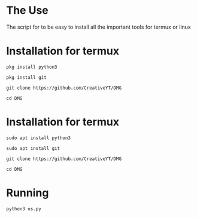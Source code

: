 # The Use
The script for to be easy to install all the important tools for termux or linux


# Installation for termux
```
pkg install python3

pkg install git

git clone https://github.com/CreativeYT/DMG

cd DMG
```
# Installation for termux
```
sudo apt install python3

sudo apt install git

git clone https://github.com/CreativeYT/DMG

cd DMG
```
# Running
```
python3 os.py
```
